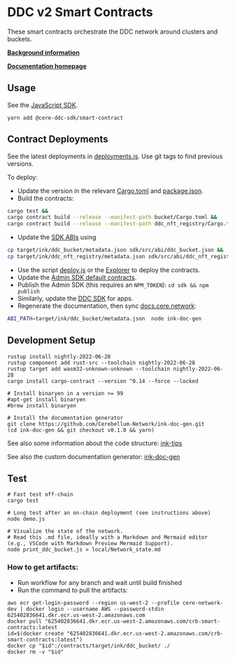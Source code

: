 # DDC v2 Smart Contracts

These smart contracts orchestrate the DDC network around clusters and buckets.

**[Background information](https://docs.cere.network/ddc/protocols/topology)**

**[Documentation homepage](https://docs.cere.network/ddc/protocols/smart-contracts)**

## Usage

See the [JavaScript SDK](sdk/).

    yarn add @cere-ddc-sdk/smart-contract

## Contract Deployments

See the latest deployments in [deployments.js](sdk/src/deployments.js). Use git tags to find previous versions.

To deploy:

- Update the version in the relevant [Cargo.toml](bucket/Cargo.toml) and [package.json](sdk/package.json).
- Build the contracts:
```bash 
cargo test && 
cargo contract build --release --manifest-path bucket/Cargo.toml && 
cargo contract build --release --manifest-path ddc_nft_registry/Cargo.toml
```
- Update the [SDK ABIs](sdk/src/abi/) using
```bash
cp target/ink/ddc_bucket/metadata.json sdk/src/abi/ddc_bucket.json &&
cp target/ink/ddc_nft_registry/metadata.json sdk/src/abi/ddc_nft_registry.json
```
- Use the script [deploy.js](deploy.js) or the [Explorer](https://explorer.cere.network/) to deploy the contracts.
- Update the [Admin SDK default contracts](sdk/src/deployments.js).
- Publish the Admin SDK (this requires an `NPM_TOKEN`): `cd sdk && npm publish`
- Similarly, update the [DDC SDK](https://github.com/Cerebellum-Network/cere-ddc-sdk-js) for apps.
- Regenerate the documentation, then sync [docs.cere.network](https://github.com/Cerebellum-Network/docs.cere.network/blob/main/ddc/protocols/smart-contract-api.md):
```bash
ABI_PATH=target/ink/ddc_bucket/metadata.json  node ink-doc-gen
```

## Development Setup

    rustup install nightly-2022-06-28
    rustup component add rust-src --toolchain nightly-2022-06-28
    rustup target add wasm32-unknown-unknown --toolchain nightly-2022-06-28
    cargo install cargo-contract --version ^0.14 --force --locked

    # Install binaryen in a version >= 99
    #apt-get install binaryen
    #brew install binaryen

    # Install the documentation generator
    git clone https://github.com/Cerebellum-Network/ink-doc-gen.git
    (cd ink-doc-gen && git checkout v0.1.0 && yarn)

See also some information about the code structure: [ink-tips](https://github.com/Cerebellum-Network/ink-tips)

See also the custom documentation generator: [ink-doc-gen](https://github.com/Cerebellum-Network/ink-doc-gen)

## Test

    # Fast test off-chain
    cargo test

    # Long test after an on-chain deployment (see instructions above)
    node demo.js

    # Visualize the state of the network.
    # Read this .md file, ideally with a Markdown and Mermaid editor (e.g., VSCode with Markdown Preview Mermaid Support).
    node print_ddc_bucket.js > local/Network_state.md

### How to get artifacts:
* Run workflow for any branch and wait until build finished
* Run the command to pull the artifacts:
```shell
aws ecr get-login-password --region us-west-2 --profile cere-network-dev | docker login --username AWS --password-stdin 625402836641.dkr.ecr.us-west-2.amazonaws.com
docker pull "625402836641.dkr.ecr.us-west-2.amazonaws.com/crb-smart-contracts:latest
id=$(docker create "625402836641.dkr.ecr.us-west-2.amazonaws.com/crb-smart-contracts:latest")
docker cp "$id":/contracts/target/ink/ddc_bucket/ ./
docker rm -v "$id"
```